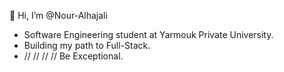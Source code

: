 👋 Hi, I’m @Nour-Alhajali
- Software Engineering student at Yarmouk Private University.
- Building my path to Full-Stack.
-    //    //  //  // Be Exceptional.

<!---
Nour-Alhajali/Nour-Alhajali is a ✨ special ✨ repository because its `README.md` (this file) appears on your GitHub profile.
You can click the Preview link to take a look at your changes.
--->
